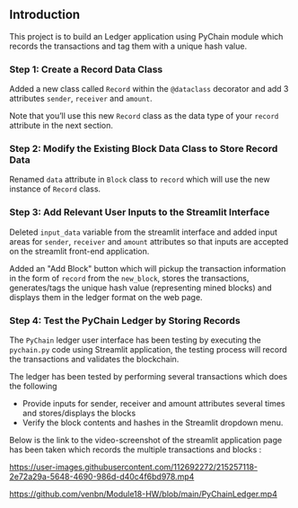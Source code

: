 ## Introduction

This project is to build an Ledger application using PyChain module which records the transactions and tag them with a unique hash value.

### Step 1: Create a Record Data Class

Added a new class called `Record` within the `@dataclass` decorator and add 3 attributes `sender`, `receiver` and `amount`.

Note that you’ll use this new `Record` class as the data type of your `record` attribute in the next section.

### Step 2: Modify the Existing Block Data Class to Store Record Data

Renamed `data` attribute in `Block` class to `record` which will use the new instance of `Record` class.

### Step 3: Add Relevant User Inputs to the Streamlit Interface

Deleted `input_data` variable from the streamlit interface and added input areas for `sender`, `receiver` and `amount` attributes so that inputs are accepted on the streamlit front-end application.

Added an "Add Block" button which will pickup the transaction information in the form of `record` from the `new_block`, stores the transactions, generates/tags the unique hash value (representing mined blocks) and displays them in the ledger format on the web page.

### Step 4: Test the PyChain Ledger by Storing Records

The `PyChain` ledger user interface has been testing by executing the `pychain.py` code using Streamlit application, the testing process will record the transactions and validates the blockchain.

The ledger has been tested by performing several transactions which does the following

  - Provide inputs for sender, receiver and amount attributes several times and stores/displays the blocks 
  - Verify the block contents and hashes in the Streamlit dropdown menu. 

Below is the link to the video-screenshot of the streamlit application page has been taken which records the multiple transactions and blocks :



https://user-images.githubusercontent.com/112692272/215257118-2e72a29a-5648-4690-986d-d40c4f6bd978.mp4



https://github.com/venbn/Module18-HW/blob/main/PyChainLedger.mp4
